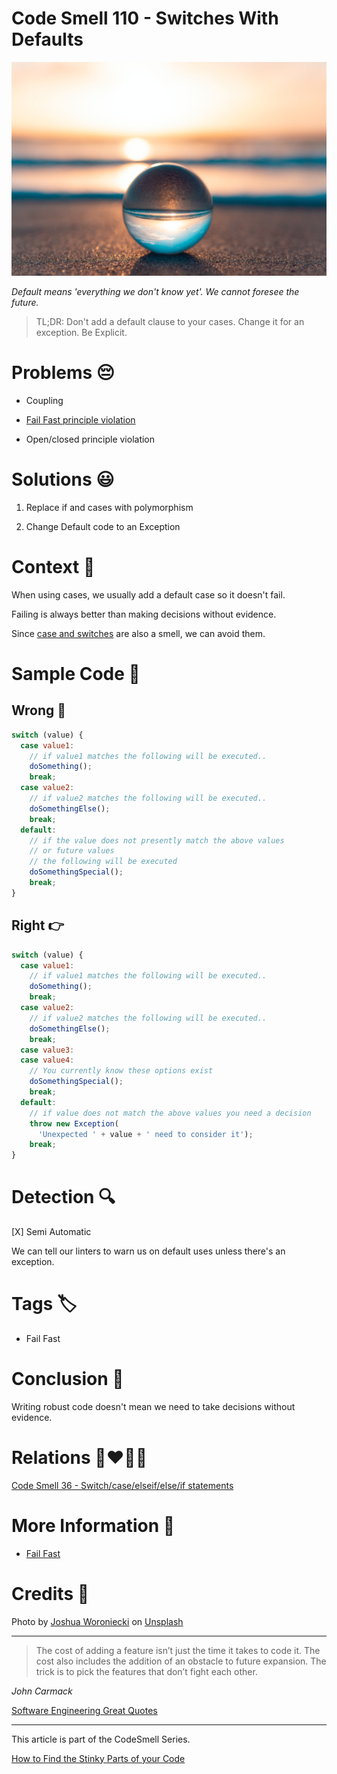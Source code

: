 # Code Smell 110 - Switches With Defaults

![Code Smell 110 - Switches With Defaults](Code%20Smell%20110%20-%20Switches%20With%20Defaults.jpg)

*Default means 'everything we don't know yet'. We cannot foresee the future.*

> TL;DR: Don't add a default clause to your cases. Change it for an exception. Be Explicit.

# Problems 😔 

- Coupling

- [Fail Fast principle violation](https://github.com/mcsee/Software-Design-Articles/tree/main/Articles/Theory/Fail%20Fast/readme.md)

- Open/closed principle violation

# Solutions 😃

1. Replace if and cases with polymorphism

2. Change Default code to an Exception

# Context 💬

When using cases, we usually add a default case so it doesn't fail. 

Failing is always better than making decisions without evidence.

Since [case and switches](https://github.com/mcsee/Software-Design-Articles/tree/main/Articles/Code%20Smells/Code%20Smell%2036%20-%20Switch%20case%20elseif%20else%20if%20statements/readme.md) are also a smell, we can avoid them.

# Sample Code 📖

## Wrong 🚫

<!-- [Gist Url](https://gist.github.com/mcsee/ddad35dc0be43c82d4aff94ad2b79d09) -->

```javascript
switch (value) {
  case value1:
    // if value1 matches the following will be executed..
    doSomething();
    break;
  case value2:
    // if value2 matches the following will be executed..
    doSomethingElse();
    break;
  default:
    // if the value does not presently match the above values
    // or future values
    // the following will be executed
    doSomethingSpecial();
    break;
}
```

## Right 👉

<!-- [Gist Url](https://gist.github.com/mcsee/78ca0363b28677b5ff24973b2fc4806f) -->

```javascript
switch (value) {
  case value1:
    // if value1 matches the following will be executed..
    doSomething();
    break;
  case value2:
    // if value2 matches the following will be executed..
    doSomethingElse();
    break;
  case value3:
  case value4:
    // You currently know these options exist
    doSomethingSpecial();
    break;
  default:
    // if value does not match the above values you need a decision
    throw new Exception(
      'Unexpected ' + value + ' need to consider it');
    break;
}
```

# Detection 🔍

[X] Semi Automatic 

We can tell our linters to warn us on default uses unless there's an exception.

# Tags 🏷️

- Fail Fast

# Conclusion 🏁

Writing robust code doesn't mean we need to take decisions without evidence.

# Relations 👩‍❤️‍💋‍👨

[Code Smell 36 - Switch/case/elseif/else/if statements](https://github.com/mcsee/Software-Design-Articles/tree/main/Articles/Code%20Smells/Code%20Smell%2036%20-%20Switch%20case%20elseif%20else%20if%20statements/readme.md)

# More Information 📕

- [Fail Fast](https://github.com/mcsee/Software-Design-Articles/tree/main/Articles/Theory/Fail%20Fast/readme.md)

# Credits 🙏

Photo by [Joshua Woroniecki](https://unsplash.com/@joshua_j_woroniecki) on [Unsplash](https://unsplash.com/s/photos/crystal-ball)
  
* * *
  
> The cost of adding a feature isn’t just the time it takes to code it. The cost also includes the addition of an obstacle to future expansion. The trick is to pick the features that don’t fight each other.

_John Carmack_

[Software Engineering Great Quotes](https://github.com/mcsee/Software-Design-Articles/tree/main/Articles/Quotes/Software%20Engineering%20Great%20Quotes/readme.md)

* * *

This article is part of the CodeSmell Series.

[How to Find the Stinky Parts of your Code](https://github.com/mcsee/Software-Design-Articles/tree/main/Articles/Code%20Smells/How%20to%20Find%20the%20Stinky%20parts%20of%20your%20Code/readme.md)